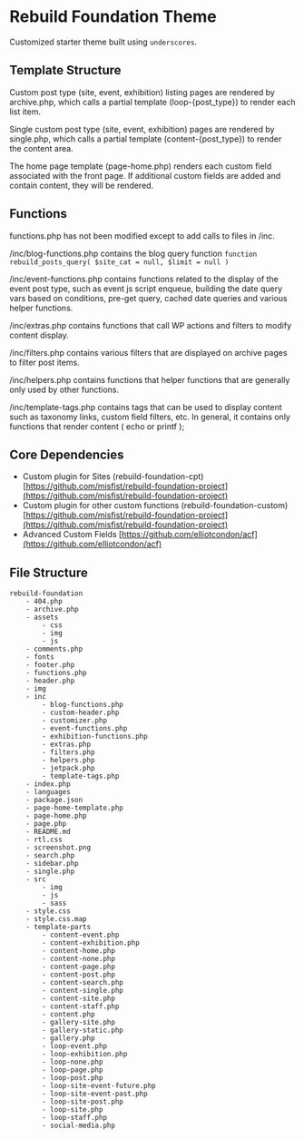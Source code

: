 Rebuild Foundation Theme
===

Customized starter theme built using `underscores`.

Template Structure
---------------

Custom post type (site, event, exhibition) listing pages are rendered by archive.php, which calls a partial template (loop-{post_type}) to render each list item.

Single custom post type (site, event, exhibition) pages are rendered by single.php, which calls a partial template (content-{post_type}) to render the content area.

The home page template (page-home.php) renders each custom field associated with the front page. If additional custom fields are added and contain content, they will be rendered.


Functions
---------------

functions.php has not been modified except to add calls to files in /inc. 

/inc/blog-functions.php contains the blog query function `function rebuild_posts_query( $site_cat = null, $limit = null )`

/inc/event-functions.php contains functions related to the display of the event post type, such as event js script enqueue, building the date query vars based on conditions, pre-get query, cached date queries and various helper functions.

/inc/extras.php contains functions that call WP actions and filters to modify content display.

/inc/filters.php contains various filters that are displayed on archive pages to filter post items. 

/inc/helpers.php contains functions that helper functions that are generally only used by other functions.

/inc/template-tags.php contains tags that can be used to display content such as taxonomy links, custom field filters, etc. In general, it contains only functions that render content ( echo or printf );


Core Dependencies
---------------
* Custom plugin for Sites (rebuild-foundation-cpt) [https://github.com/misfist/rebuild-foundation-project](https://github.com/misfist/rebuild-foundation-project)
* Custom plugin for other custom functions (rebuild-foundation-custom) [https://github.com/misfist/rebuild-foundation-project](https://github.com/misfist/rebuild-foundation-project)
* Advanced Custom Fields [https://github.com/elliotcondon/acf](https://github.com/elliotcondon/acf)

File Structure
---------------

```
rebuild-foundation
    - 404.php
    - archive.php
    - assets
        - css
        - img
        - js
    - comments.php
    - fonts
    - footer.php
    - functions.php
    - header.php
    - img
    - inc
        - blog-functions.php
        - custom-header.php
        - customizer.php
        - event-functions.php
        - exhibition-functions.php
        - extras.php
        - filters.php
        - helpers.php
        - jetpack.php
        - template-tags.php
    - index.php
    - languages
    - package.json
    - page-home-template.php
    - page-home.php
    - page.php
    - README.md
    - rtl.css
    - screenshot.png
    - search.php
    - sidebar.php
    - single.php
    - src
        - img
        - js
        - sass
    - style.css
    - style.css.map
    - template-parts
        - content-event.php
        - content-exhibition.php
        - content-home.php
        - content-none.php
        - content-page.php
        - content-post.php
        - content-search.php
        - content-single.php
        - content-site.php
        - content-staff.php
        - content.php
        - gallery-site.php
        - gallery-static.php
        - gallery.php
        - loop-event.php
        - loop-exhibition.php
        - loop-none.php
        - loop-page.php
        - loop-post.php
        - loop-site-event-future.php
        - loop-site-event-past.php
        - loop-site-post.php
        - loop-site.php
        - loop-staff.php
        - social-media.php
```